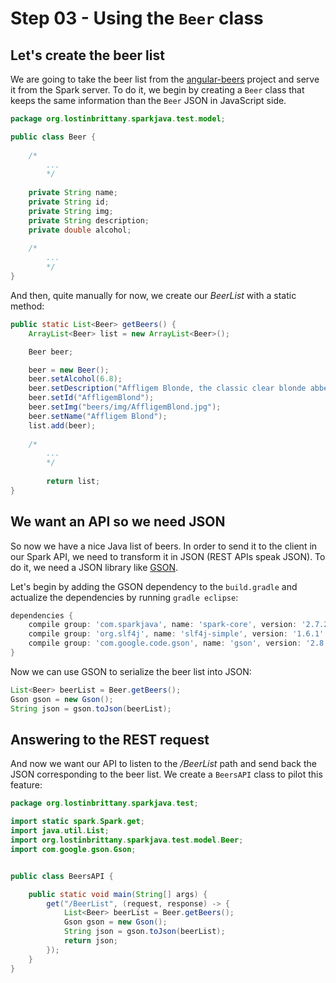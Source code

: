 # Step 03 - Using the `Beer` class

## Let's create the beer list 

We are going to take the beer list from the [angular-beers](https://github.com/LostInBrittany/angular-beers) project and serve it from the Spark server. 
To do it, we begin by creating a `Beer` class that keeps the same information than the `Beer` JSON in JavaScript side.

```java
package org.lostinbrittany.sparkjava.test.model;

public class Beer {
	
	/*
		...
		*/
	
	private String name;
	private String id;
	private String img;
	private String description;
	private double alcohol;
		
	/*
		...
		*/
}
```

And then, quite manually for now, we create our *BeerList* with a static method:


```java
public static List<Beer> getBeers() {
	ArrayList<Beer> list = new ArrayList<Beer>();

	Beer beer;

	beer = new Beer();
	beer.setAlcohol(6.8);
	beer.setDescription("Affligem Blonde, the classic clear blonde abbey ale, with a gentle roundness and 6.8% alcohol. Low on bitterness, it is eminently drinkable.");
	beer.setId("AffligemBlond");
	beer.setImg("beers/img/AffligemBlond.jpg");
	beer.setName("Affligem Blond");
	list.add(beer);
	
	/*
		...
		*/
		
		return list;
}
```   		
   		
## We want an API so we need JSON 

So now we have a nice Java list of beers. In order to send it to the client in our Spark API, we need to transform it in JSON (REST APIs speak JSON). To do it, we need a JSON library like [GSON](https://code.google.com/p/google-gson/). 

Let's begin by adding the GSON dependency to the `build.gradle` and actualize the dependencies by running `gradle eclipse`:

```groovy
dependencies {
	compile group: 'com.sparkjava', name: 'spark-core', version: '2.7.2'
	compile group: 'org.slf4j', name: 'slf4j-simple', version: '1.6.1'	
	compile group: 'com.google.code.gson', name: 'gson', version: '2.8.5'
}   		
```

Now we can use GSON to serialize the beer list into JSON:

```java
List<Beer> beerList = Beer.getBeers();
Gson gson = new Gson();
String json = gson.toJson(beerList); 		
```       

## Answering to the REST request 

And now we want our API to listen to the */BeerList* path and send back the JSON corresponding to the beer list. We create a `BeersAPI` class to pilot this feature:

```java
package org.lostinbrittany.sparkjava.test;

import static spark.Spark.get;
import java.util.List;
import org.lostinbrittany.sparkjava.test.model.Beer;
import com.google.gson.Gson;


public class BeersAPI {

	public static void main(String[] args) {
		get("/BeerList", (request, response) -> {
			List<Beer> beerList = Beer.getBeers();
			Gson gson = new Gson();
			String json = gson.toJson(beerList);  
			return json;
		});
	}
}      
```		
		
